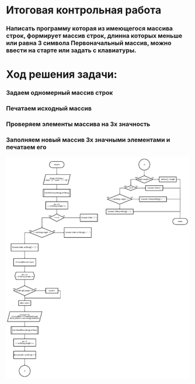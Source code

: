 # Итоговая контрольная работа
### Написать программу которая из имеющегося массива строк, формирует массив строк, длинна которых меньше или равна 3 символа Первоначальный массив, можно ввести на старте или задать с клавиатуры.

# Ход решения задачи:
### Задаем одномерный массив строк
### Печатаем исходный массив
### Проверяем элементы массива на 3х значность
### Заполняем новый массив 3х значными элементами и печатаем его

![Диаграмма](/diagram.png)